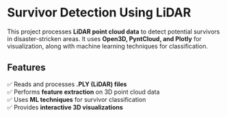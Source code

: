 # Survivor Detection Using LiDAR  

This project processes **LiDAR point cloud data** to detect potential survivors in disaster-stricken areas. It uses **Open3D, PyntCloud, and Plotly** for visualization, along with machine learning techniques for classification.  

##  Features  
✅ Reads and processes **.PLY (LiDAR) files**  
✅ Performs **feature extraction** on 3D point cloud data  
✅ Uses **ML techniques** for survivor classification  
✅ Provides **interactive 3D visualizations**  
